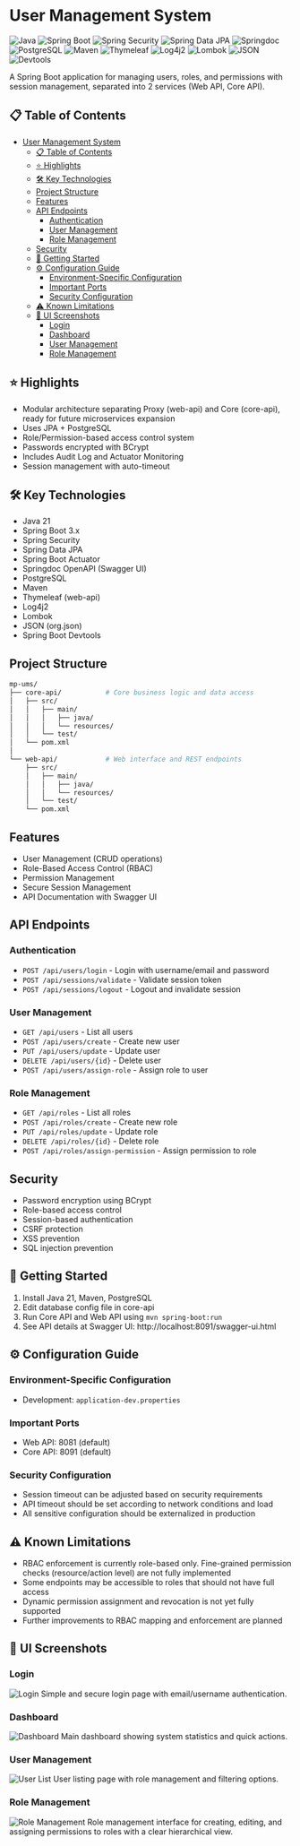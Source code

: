 # User Management System
![Java](https://img.shields.io/badge/Java-21-orange?style=for-the-badge&logo=java)
![Spring Boot](https://img.shields.io/badge/Spring_Boot-3.x-brightgreen?style=for-the-badge&logo=spring-boot)
![Spring Security](https://img.shields.io/badge/Spring_Security-Enabled-success?style=for-the-badge&logo=spring-security)
![Spring Data JPA](https://img.shields.io/badge/Spring_Data_JPA-Yes-blueviolet?style=for-the-badge&logo=spring)
![Springdoc](https://img.shields.io/badge/OpenAPI-Swagger_UI-yellowgreen?style=for-the-badge&logo=openapi-initiative)
![PostgreSQL](https://img.shields.io/badge/PostgreSQL-15-blue?style=for-the-badge&logo=postgresql)
![Maven](https://img.shields.io/badge/Maven-3.9.5-red?style=for-the-badge&logo=apache-maven)
![Thymeleaf](https://img.shields.io/badge/Thymeleaf-3.1-blue?style=for-the-badge&logo=thymeleaf)
![Log4j2](https://img.shields.io/badge/Log4j2-Logging-important?style=for-the-badge&logo=apache)
![Lombok](https://img.shields.io/badge/Lombok-Enabled-orange?style=for-the-badge&logo=lombok)
![JSON](https://img.shields.io/badge/JSON-org.json-informational?style=for-the-badge&logo=json)
![Devtools](https://img.shields.io/badge/Devtools-Spring_Boot-yellow?style=for-the-badge&logo=spring)

A Spring Boot application for managing users, roles, and permissions with session management, separated into 2 services (Web API, Core API).

## 📋 Table of Contents
- [User Management System](#user-management-system)
  - [📋 Table of Contents](#-table-of-contents)
  - [⭐ Highlights](#-highlights)
  - [🛠️ Key Technologies](#️-key-technologies)
  - [Project Structure](#project-structure)
  - [Features](#features)
  - [API Endpoints](#api-endpoints)
    - [Authentication](#authentication)
    - [User Management](#user-management)
    - [Role Management](#role-management)
  - [Security](#security)
  - [🚀 Getting Started](#-getting-started)
  - [⚙️ Configuration Guide](#️-configuration-guide)
    - [Environment-Specific Configuration](#environment-specific-configuration)
    - [Important Ports](#important-ports)
    - [Security Configuration](#security-configuration)
  - [⚠️ Known Limitations](#️-known-limitations)
  - [🎨 UI Screenshots](#-ui-screenshots)
    - [Login](#login)
    - [Dashboard](#dashboard)
    - [User Management](#user-management-1)
    - [Role Management](#role-management-1)

## ⭐ Highlights
- Modular architecture separating Proxy (web-api) and Core (core-api), ready for future microservices expansion
- Uses JPA + PostgreSQL
- Role/Permission-based access control system
- Passwords encrypted with BCrypt
- Includes Audit Log and Actuator Monitoring
- Session management with auto-timeout

## 🛠️ Key Technologies
- Java 21
- Spring Boot 3.x
- Spring Security
- Spring Data JPA
- Spring Boot Actuator
- Springdoc OpenAPI (Swagger UI)
- PostgreSQL
- Maven
- Thymeleaf (web-api)
- Log4j2
- Lombok
- JSON (org.json)
- Spring Boot Devtools

## Project Structure
```bash
mp-ums/
├── core-api/           # Core business logic and data access
│   ├── src/
│   │   ├── main/
│   │   │   ├── java/
│   │   │   └── resources/
│   │   └── test/
│   └── pom.xml
│
└── web-api/            # Web interface and REST endpoints
    ├── src/
    │   ├── main/
    │   │   ├── java/
    │   │   └── resources/
    │   └── test/
    └── pom.xml
```

## Features
- User Management (CRUD operations)
- Role-Based Access Control (RBAC)
- Permission Management
- Secure Session Management
- API Documentation with Swagger UI

## API Endpoints

### Authentication
- `POST /api/users/login` - Login with username/email and password
- `POST /api/sessions/validate` - Validate session token
- `POST /api/sessions/logout` - Logout and invalidate session

### User Management
- `GET /api/users` - List all users
- `POST /api/users/create` - Create new user
- `PUT /api/users/update` - Update user
- `DELETE /api/users/{id}` - Delete user
- `POST /api/users/assign-role` - Assign role to user

### Role Management
- `GET /api/roles` - List all roles
- `POST /api/roles/create` - Create new role
- `PUT /api/roles/update` - Update role
- `DELETE /api/roles/{id}` - Delete role
- `POST /api/roles/assign-permission` - Assign permission to role

## Security
- Password encryption using BCrypt
- Role-based access control
- Session-based authentication
- CSRF protection
- XSS prevention
- SQL injection prevention

## 🚀 Getting Started
1. Install Java 21, Maven, PostgreSQL
2. Edit database config file in core-api
3. Run Core API and Web API using `mvn spring-boot:run`
4. See API details at Swagger UI: http://localhost:8091/swagger-ui.html

## ⚙️ Configuration Guide

### Environment-Specific Configuration
- Development: `application-dev.properties`

### Important Ports
- Web API: 8081 (default)
- Core API: 8091 (default)

### Security Configuration
- Session timeout can be adjusted based on security requirements
- API timeout should be set according to network conditions and load
- All sensitive configuration should be externalized in production

## ⚠️ Known Limitations
- RBAC enforcement is currently role-based only. Fine-grained permission checks (resource/action level) are not fully implemented
- Some endpoints may be accessible to roles that should not have full access
- Dynamic permission assignment and revocation is not yet fully supported
- Further improvements to RBAC mapping and enforcement are planned

## 🎨 UI Screenshots

### Login
![Login](docs/images/login.png)
Simple and secure login page with email/username authentication.

### Dashboard
![Dashboard](docs/images/dashboard.png)
Main dashboard showing system statistics and quick actions.

### User Management
![User List](docs/images/user-management.png)
User listing page with role management and filtering options.

### Role Management
![Role Management](docs/images/roles-management.png)
Role management interface for creating, editing, and assigning permissions to roles with a clear hierarchical view.

